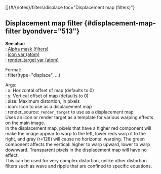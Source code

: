 []{#/{notes}/filters/displace toc="Displacement map (filters)"}    
## Displacement map filter {#displacement-map-filter byondver="513"}    
**See also:**    
:   [Alpha mask (filters)](/ref/%7Bnotes%7D/filters/alpha.md)    
:   [icon var (atom)](/ref/atom/var/icon.md)    
:   [render_target var (atom)](/ref/atom/var/render_target.md)    
<!-- -->    
Format:    
:   filter(type=\"displace\", \...)    
<!-- -->    
Args:    
:   x: Horizontal offset of map (defaults to 0)    
:   y: Vertical offset of map (defaults to 0)    
:   size: Maximum distortion, in pixels    
:   icon: Icon to use as a displacement map    
:   render_source: `render_target` to use as a displacement map    
Uses an icon or render target as a template for various warping effects    
on the main image.    
In the displacement map, pixels that have a higher red component will    
make the image appear to warp to the left, lower reds warp it to the    
right, and gray (r=128) will cause no horizontal warping. The green    
component affects the vertical: higher to warp upward, lower to warp    
downward. Transparent pixels in the displacement map will have no    
effect.    
This can be used for very complex distortion, unlike other distortion    
filters such as wave and ripple that are confined to specific equations.  